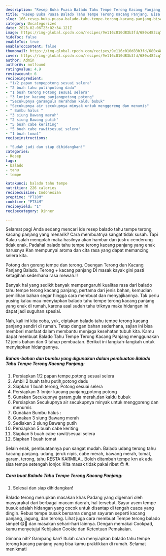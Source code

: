 ```yaml
---
description: "Resep Buka Puasa Balado Tahu Tempe Terong Kacang Panjang, Bisa Manjain Lidah"
title: "Resep Buka Puasa Balado Tahu Tempe Terong Kacang Panjang, Bisa Manjain Lidah"
slug: 166-resep-buka-puasa-balado-tahu-tempe-terong-kacang-panjang-bisa-manjain-lidah
category: Uncategorized
date: 2023-02-06T23:02:34.121Z
image: https://img-global.cpcdn.com/recipes/9e116c010d83b3fd/680x482cq70/balado-tahu-tempe-terong-kacang-panjang-foto-resep-utama.jpg
hideToc: false
enableToc: true
enableTocContent: false
thumbnail: https://img-global.cpcdn.com/recipes/9e116c010d83b3fd/680x482cq70/balado-tahu-tempe-terong-kacang-panjang-foto-resep-utama.jpg
cover: https://img-global.cpcdn.com/recipes/9e116c010d83b3fd/680x482cq70/balado-tahu-tempe-terong-kacang-panjang-foto-resep-utama.jpg
author: Admin
authorAv: notfound
ratingvalue: 4.9
reviewcount: 6
recipeingredient:
- "1/2 papan tempepotong sesuai selera"
- "2 buah tahu putihpotong dadu"
- "1 buah terong Potong sesuai selera"
- "3 lonjor kacang panjangpotong potong"
- "Secukupnya garamgula merahdan kaldu bubuk"
- "Secukupnya air secukupnya minyak untuk menggoreng dan menumis"
- " Bumbu halus "
- "3 siung Bawang merah"
- "2 siung Bawang putih"
- "5 buah cabe keriting"
- "5 buah cabe rawitsesuai selera"
- "1 buah tomat"
recipeinstructions:

- "Sudah jadi dan siap dihidangkan!"
categories:
- Resep
tags:
- balado
- tahu
- tempe

katakunci: balado tahu tempe 
nutrition: 226 calories
recipecuisine: Indonesian
preptime: "PT10M"
cooktime: "PT34M"
recipeyield: "1"
recipecategory: Dinner

---
```



Selamat pagi Anda sedang mencari ide resep balado tahu tempe terong kacang panjang yang menarik? Cara membuatnya sangat tidak susah. Tapi Kalau salah mengolah maka hasilnya akan hambar dan justru cenderung tidak enak. Padahal balado tahu tempe terong kacang panjang yang enak harusnya Kan mempunyai aroma dan cita rasa yang dapat memancing selera kita.


Potong dan goreng tempe dan terong. Osengan Terong dan Kacang Panjang Balado. Terong + kacang panjang DI masak kayak gini pasti ketagihan sederhana rasa mewah.!!

Banyak hal yang sedikit banyak mempengaruhi kualitas rasa dari balado tahu tempe terong kacang panjang, pertama dari jenis bahan, kemudian pemilihan bahan segar hingga cara membuat dan menyajikannya. Tak perlu pusing kalau mau menyiapkan balado tahu tempe terong kacang panjang yang enak di rumah, karena asal sudah tahu triknya maka hidangan ini dapat jadi suguhan spesial.


Nah, kali ini kita coba, yuk, ciptakan balado tahu tempe terong kacang panjang sendiri di rumah. Tetap dengan bahan sederhana, sajian ini bisa memberi manfaat dalam membantu menjaga kesehatan tubuh kita. Kamu dapat membuat Balado Tahu Tempe Terong Kacang Panjang menggunakan 12 jenis bahan dan 0 tahap pembuatan. Berikut ini langkah-langkah untuk menyiapkan hidangannya.

<!--inarticleads1-->

##### Bahan-bahan dan bumbu yang digunakan dalam pembuatan Balado Tahu Tempe Terong Kacang Panjang:

1. Persiapkan 1/2 papan tempe,potong sesuai selera
1. Ambil 2 buah tahu putih,potong dadu
1. Siapkan 1 buah terong, Potong sesuai selera
1. Persiapkan 3 lonjor kacang panjang,potong potong
1. Gunakan Secukupnya garam,gula merah,dan kaldu bubuk
1. Persiapkan Secukupnya air secukupnya minyak untuk menggoreng dan menumis
1. Gunakan  Bumbu halus :
1. Gunakan 3 siung Bawang merah
1. Sediakan 2 siung Bawang putih
1. Persiapkan 5 buah cabe keriting
1. Siapkan 5 buah cabe rawit/sesuai selera
1. Siapkan 1 buah tomat


Selain enak, pembuatannya pun sangat mudah. Balado udang terong tahu kacang panjang. udang, jeruk nipis, cabe merah, bawang merah, tomat, garam, terong, tahu RESTA KARMILA.. Boleh ditambah tempe krn ak ada sisa tempe setengah lonjor. Kita masak tidak pakai ribet 😉 #. 

<!--inarticleads2-->

##### Cara buat Balado Tahu Tempe Terong Kacang Panjang:


1. Selesai dan siap dihidangkan!

Balado terong merupkan masakan khas Padang yang digemari oleh masyarakat dari berbagai macam daerah, hal tersebut. Sayur asem tempe busuk adalah hidangan yang cocok untuk disantap di tengah cuaca yang dingin. Rebus tempe busuk bersama dengan sayuran seperti kacang panjang, jagung, dan terong. Lihat juga cara membuat Tempe terong balado simpel 😋🤤 dan masakan sehari-hari lainnya. Dengan memakai Cookpad, kamu menyetujui Kebijakan Cookie dan Ketentuan Pemakaian. 

Gimana nih? Gampang kan? Itulah cara menyiapkan balado tahu tempe terong kacang panjang yang bisa kamu praktikkan di rumah. Selamat menikmati
